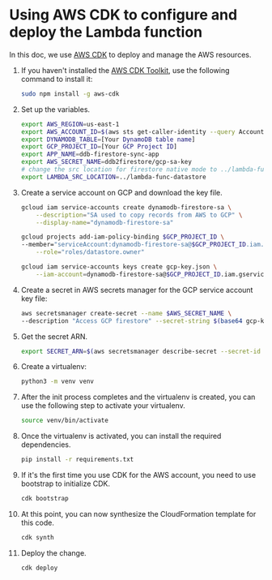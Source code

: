 
# Using AWS CDK to configure and deploy the Lambda function

In this doc, we use [AWS CDK](https://docs.aws.amazon.com/cdk/v2/guide/home.html) to deploy and manage the AWS resources.

1. If you haven't installed the [AWS CDK Toolkit](https://docs.aws.amazon.com/cdk/v2/guide/cli.html), use the following command to install it:

    ```bash
    sudo npm install -g aws-cdk
    ```
    
1. Set up the variables.

    ```bash
    export AWS_REGION=us-east-1
    export AWS_ACCOUNT_ID=$(aws sts get-caller-identity --query Account --output text)
    export DYNAMODB_TABLE=[Your DynamoDB table name]
    export GCP_PROJECT_ID=[Your GCP Project ID]
    export APP_NAME=ddb-firestore-sync-app
    export AWS_SECRET_NAME=ddb2firestore/gcp-sa-key
    # change the src location for firestore native mode to ../lambda-func-firestore
    export LAMBDA_SRC_LOCATION=../lambda-func-datastore
    ```

1. Create a service account on GCP and download the key file.

    ```bash
    gcloud iam service-accounts create dynamodb-firestore-sa \
        --description="SA used to copy records from AWS to GCP" \
        --display-name="dynamodb-firestore-sa"

    gcloud projects add-iam-policy-binding $GCP_PROJECT_ID \
    --member="serviceAccount:dynamodb-firestore-sa@$GCP_PROJECT_ID.iam.gserviceaccount.com" \
        --role="roles/datastore.owner"

    gcloud iam service-accounts keys create gcp-key.json \
        --iam-account=dynamodb-firestore-sa@$GCP_PROJECT_ID.iam.gserviceaccount.com
    ```

1. Create a secret in AWS secrets manager for the GCP service account key file:

    ```bash
    aws secretsmanager create-secret --name $AWS_SECRET_NAME \
    --description "Access GCP firestore" --secret-string $(base64 gcp-key.json)
    ```

1. Get the secret ARN.

    ```bash
    export SECRET_ARN=$(aws secretsmanager describe-secret --secret-id $AWS_SECRET_NAME --query 'ARN' | tr -d '"')
    ```
1. Create a virtualenv:

    ```bash
    python3 -m venv venv
    ```

1. After the init process completes and the virtualenv is created, you can use the following
step to activate your virtualenv.

    ```bash
    source venv/bin/activate
    ```

1. Once the virtualenv is activated, you can install the required dependencies.

    ```bash
    pip install -r requirements.txt
    ```

1. If it's the first time you use CDK for the AWS account, you need to use bootstrap to initialize CDK.

    ```bash
    cdk bootstrap
    ```

1. At this point, you can now synthesize the CloudFormation template for this code.

    ```bash
    cdk synth
    ```

1. Deploy the change.

    ```bash
    cdk deploy
    ```

